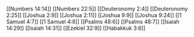 [[Numbers 14:14]]
[[Numbers 22:5]]
[[Deuteronomy 2:4]]
[[Deuteronomy 2:25]]
[[Joshua 2:9]]
[[Joshua 2:11]]
[[Joshua 9:9]]
[[Joshua 9:24]]
[[1 Samuel 4:7]]
[[1 Samuel 4:8]]
[[Psalms 48:6]]
[[Psalms 48:7]]
[[Isaiah 14:29]]
[[Isaiah 14:31]]
[[Ezekiel 32:9]]
[[Habakkuk 3:6]]
